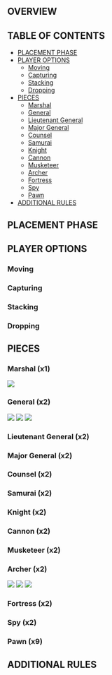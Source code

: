 ## OVERVIEW

## TABLE OF CONTENTS
- [PLACEMENT PHASE](#placement-phase)
- [PLAYER OPTIONS](#player-options)
  - [Moving](#moving)
  - [Capturing](#capturing)
  - [Stacking](#stacking)
  - [Dropping](#dropping)
- [PIECES](#pieces)
  - [Marshal](#marshal-x1)
  - [General](#general-x2)
  - [Lieutenant General](#lieutenant-general-x2)
  - [Major General](#major-general-x2)
  - [Counsel](#counsel-x2)
  - [Samurai](#samurai-x2)
  - [Knight](#knight-x2)
  - [Cannon](#cannon-x2)
  - [Musketeer](#musketeer-x2)
  - [Archer](#archer-x2)
  - [Fortress](#fortress-x2)
  - [Spy](#spy-x2)
  - [Pawn](#pawn-x9)
- [ADDITIONAL RULES](#additional-rules)

## PLACEMENT PHASE

## PLAYER OPTIONS

### Moving

### Capturing

### Stacking

### Dropping

## PIECES
### Marshal (x1)

![](res/ruleset/marshal.png)

### General (x2)

![](res/ruleset/general_t1.png) ![](res/ruleset/general_t2.png) ![](res/ruleset/general_t3.png)

### Lieutenant General (x2)


### Major General (x2)


### Counsel (x2)


### Samurai (x2)


### Knight (x2)


### Cannon (x2)


### Musketeer (x2)


### Archer (x2)

![](res/ruleset/archer_t1.png) ![](res/ruleset/archer_t2.png) ![](res/ruleset/archer_t3.png)

### Fortress (x2)


### Spy (x2)


### Pawn (x9)


## ADDITIONAL RULES
